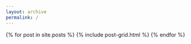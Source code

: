 ```yaml
---
layout: archive
permalink: /
---
```


<div class="tiles">
{% for post in site.posts %}
	{% include post-grid.html %}
{% endfor %}
</div><!-- /.tiles -->